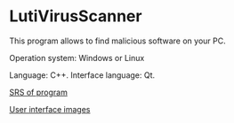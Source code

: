 # LutiVirusScanner

This program allows to find malicious software on your PC.

Operation system: Windows or Linux

Language: C++.
Interface language: Qt.

[SRS of program](https://github.com/skritigus/LutiVirusScanner/blob/main/docs/SRS.md) 

[User interface images](https://github.com/skritigus/LutiVirusScanner/tree/main/docs/mockups)